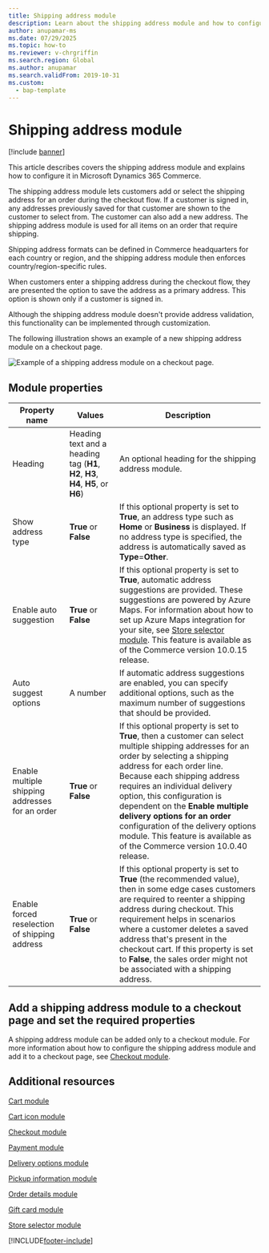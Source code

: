```yaml
---
title: Shipping address module
description: Learn about the shipping address module and how to configure it in Microsoft Dynamics 365 Commerce.
author: anupamar-ms
ms.date: 07/29/2025
ms.topic: how-to
ms.reviewer: v-chrgriffin
ms.search.region: Global
ms.author: anupamar
ms.search.validFrom: 2019-10-31
ms.custom: 
  - bap-template
---
```


# Shipping address module

[!include [banner](includes/banner.md)]

This article describes covers the shipping address module and explains how to configure it in Microsoft Dynamics 365 Commerce.

The shipping address module lets customers add or select the shipping address for an order during the checkout flow. If a customer is signed in, any addresses   previously saved for that customer are shown to the customer to select from. The customer can also add a new address. The shipping address module is used for all items on an order that require shipping.

Shipping address formats can be defined in Commerce headquarters for each country or region, and the shipping address module then enforces country/region-specific rules.

When customers enter a shipping address during the checkout flow, they are presented the option to save the address as a primary address. This option is shown only if a customer is signed in.

Although the shipping address module doesn't provide address validation, this functionality can be implemented through customization.

The following illustration shows an example of a new shipping address module on a checkout page.

![Example of a shipping address module on a checkout page.](./media/ecommerce-shippingaddress.PNG)

## Module properties

| Property name | Values | Description |
|---------------|--------|-------------|
| Heading | Heading text and a heading tag (**H1**, **H2**, **H3**, **H4**, **H5**, or **H6**) | An optional heading for the shipping address module. |
| Show address type | **True** or **False** | If this optional property is set to **True**, an address type such as **Home** or **Business** is displayed. If no address type is specified, the address is automatically saved as **Type**=**Other**. |
| Enable auto suggestion| **True** or **False** | If this optional property is set to **True**, automatic address suggestions are provided. These suggestions are powered by Azure Maps. For information about how to set up Azure Maps integration for your site, see [Store selector module](store-selector.md). This feature is available as of the Commerce version 10.0.15 release.|
|Auto suggest options| A number| If automatic address suggestions are enabled, you can specify additional options, such as the maximum number of suggestions that should be provided.|
|Enable multiple shipping addresses for an order| **True** or **False**| If this optional property is set to **True**, then a customer can select multiple shipping addresses for an order by selecting a shipping address for each order line. Because each shipping address requires an individual delivery option, this configuration is dependent on the **Enable multiple delivery options for an order**  configuration of the delivery options module. This feature is available as of the Commerce version 10.0.40 release.|
|Enable forced reselection of shipping address| **True** or **False** |If this optional property is set to **True** (the recommended value), then in some edge cases customers are required to reenter a shipping address during checkout. This requirement helps in scenarios where a customer deletes a saved address that's present in the checkout cart. If this property is set to **False**, the sales order might not be associated with a shipping address.|

## Add a shipping address module to a checkout page and set the required properties

A shipping address module can be added only to a checkout module. For more information about how to configure the shipping address module and add it to a checkout page, see [Checkout module](add-checkout-module.md).

## Additional resources

[Cart module](add-cart-module.md)

[Cart icon module](cart-icon-module.md)

[Checkout module](add-checkout-module.md)

[Payment module](payment-module.md)

[Delivery options module](delivery-options-module.md)

[Pickup information module](pickup-info-module.md)

[Order details module](order-confirmation-module.md)

[Gift card module](add-giftcard.md)

[Store selector module](store-selector.md)


[!INCLUDE[footer-include](../includes/footer-banner.md)]
